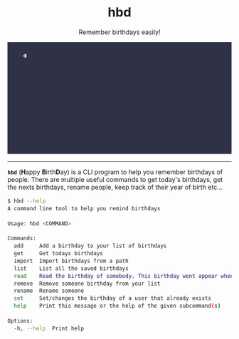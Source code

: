 <div align="center">

# hbd

Remember birthdays easily!

![demo](demo.gif)

</div>


---

**`hbd`** (**H**appy **B**irth**D**ay) is a CLI program to help you remember birthdays of people.
There are multiple useful commands to get today's birthdays, get the nexts birthdays, rename people, keep track of their year of birth etc...


```sh
$ hbd --help
A command line tool to help you remind birthdays

Usage: hbd <COMMAND>

Commands:
  add     Add a birthday to your list of birthdays
  get     Get todays birthdays
  import  Import birthdays from a path
  list    List all the saved birthdays
  read    Read the birthday of somebody. This birthday wont appear when using `get` this year
  remove  Remove someone birthday from your list
  rename  Rename someone
  set     Set/changes the birthday of a user that already exists
  help    Print this message or the help of the given subcommand(s)

Options:
  -h, --help  Print help
```
